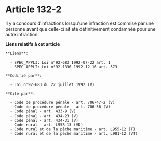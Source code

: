 # Article 132-2

Il y a concours d'infractions lorsqu'une infraction est commise par une personne avant que celle-ci ait été définitivement
condamnée pour une autre infraction.

**Liens relatifs à cet article**

	**Liens**:

	  - SPEC_APPLI: Loi n°92-683 1992-07-22 art. 1
	  - SPEC_APPLI: Loi n°92-1336 1992-12-16 art. 373

	**Codifié par**:

	  - Loi n°92-683 du 22 juillet 1992 (V)

	**Cité par**:

	  - Code de procédure pénale - art. 706-47-2 (V)
	  - Code de procédure pénale - art. 706-56 (V)
	  - Code pénal - art. 433-9 (V)
	  - Code pénal - art. 434-23 (V)
	  - Code pénal - art. 434-31 (V)
	  - Code rural - art. L958-13 (VD)
	  - Code rural et de la pêche maritime - art. L955-12 (T)
	  - Code rural et de la pêche maritime - art. L981-12 (VT)
